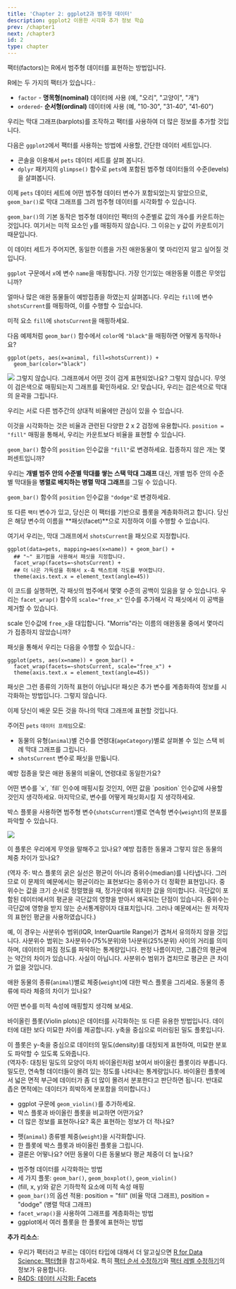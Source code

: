 ```yaml
---
title: 'Chapter 2: ggplot2과 범주형 데이터' 
description: ggplot2 이용한 시각화 추가 정보 학습
prev: /chapter1
next: /chapter3
id: 2
type: chapter
---
```

<exercise id="1" title="범주형 데이터 리뷰">

팩터(factors)는 R에서 범주형 데이터를 표현하는 방법입니다.

R에는 두 가지의 팩터가 있습니다.: 

+ `factor` - **명목형(nominal)** 데이터에 사용 (예, "오리", "고양이", "개")
+ `ordered`- **순서형(ordinal)** 데이터에 사용 (예, "10-30", "31-40", "41-60")

우리는 막대 그래프(barplots)를 조작하고 팩터를 사용하여 더 많은 정보를 추가할 것입니다.

다음은 `ggplot2`에서 팩터를 사용하는 방법에 사용할, 간단한 데이터 세트입니다.

+ 콘솔을 이용해서 `pets` 데이터 세트를 살펴 봅니다.
+ `dplyr` 패키지의 `glimpse()` 함수로 `pets`에 포함된 범주형 데이터들의 수준(levels)을 살펴봅니다.

<codeblock id="02_01">
</codeblock></exercise>

<exercise id="2" title="`geom_bar()`를 이용한 기본 막대 그래프">

이제 `pets` 데이터 세트에 어떤 범주형 데이터 변수가 포함되었는지 알았으므로, `geom_bar()`로 막대 그래프를 그려 범주형 데이터를 시각화할 수 있습니다.  

`geom_bar()`의 기본 동작은 범주형 데이터인 팩터의 수준별로 값의 개수를 카운트하는 것입니다. 여기서는 미적 요소인 `y`를 매핑하지 않습니다. 그 이유는 y 값이 카운트이기 때문입니다. 

이 데이터 세트가 주어지면, 동일한 이름을 가진 애완동물이 몇 마리인지 알고 싶어질 것입니다.

`ggplot` 구문에서 `x`에 변수 `name`을 매핑합니다. 가장 인기있는 애완동물 이름은 무엇입니까?


<codeblock id="02_02">
</codeblock></exercise>

<exercise id="3" title="스택 막대 그래프">

얼마나 많은 애완 동물들이 예방접종을 하였는지 살펴봅니다.  우리는 `fill`에 변수 `shotsCurrent`를 매핑하여, 이를 수행할 수 있습니다.

미적 요소 `fill`에 `shotsCurrent`을 매핑하세요.


<codeblock id="02_03">
</codeblock></exercise>

<exercise id="4" title="퀴즈">

다음 예제처럼 `geom_bar()` 함수에서 `color`에 `"black"`을 매핑하면 어떻게 동작하나요? 

```{r}
ggplot(pets, aes(x=animal, fill=shotsCurrent)) + 
  geom_bar(color="black")
```

<img src = "pet_black.png">

<choice>
<opt text="막대의 내부 색상의 기본값을 검정색으로 지정합니다.">
그렇지 않습니다. 그래프에서 어떤 것이 검게 표현되었나요?</opt>
<opt text="그래프의 텍스트를 검은색으로 지정합니다.">
그렇지 않습니다. 무엇이 검은색으로 매핑되는지 그래프를 확인하세요.</opt>
<opt text="막대의 윤곽선을 검은색으로 그립니다." correct="true">
오! 맞습니다, 우리는 검은색으로 막대의 윤곽을 그립니다.</opt>
</choice>
</exercise>

<exercise id="5" title="비율 막대 그래프">

우리는 서로 다른 범주간의 상대적 비율에만 관심이 있을 수 있습니다. 

이것을 시각화하는 것은 비율과 관련된 다양한 2 x 2 검정에 유용합니다. `position = "fill"` 매핑을 통해서, 
우리는 카운트보다 비율을 표현할 수 있습니다.

`geom_bar()` 함수의 `position` 인수값을 `"fill"`로 변경하세요. 접종하지 않은 개는 몇 퍼센트입니까?


<codeblock id="02_05">
</codeblock>
</exercise>

<exercise id="6" title="병렬 막대 그래프">

우리는 **개별 범주 안의 수준별 막대를 쌓는 스택 막대 그래프** 대신, 개별 범주 안의 수준별 막대들을 **병렬로 배치하는 병렬 막대 그래프**를 그릴 수 있습니다.

`geom_bar()` 함수의 `position` 인수값을 `"dodge"`로 변경하세요.

<codeblock id="02_06">
</codeblock>
</exercise>

<exercise id="7" title="그래프에서의 패싯">

또 다른 `팩터` 변수가 있고, 당신은 이 팩터를 기반으로 플롯을 계층화하려고 합니다. 
당신은 해당 변수의 이름을 **패싯(facet)**으로 지정하여 이를 수행할 수 있습니다.

여기서 우리는, 막대 그래프에서 `shotsCurrent`을 패싯으로 지정합니다.

```{r}
ggplot(data=pets, mapping=aes(x=name)) + geom_bar() + 
  ## "~" 표기법을 사용해서 패싯을 지정합니다.
  facet_wrap(facets=~shotsCurrent) + 
  ## 더 나은 가독성을 취해서 x-축 텍스트에 각도를 부여합니다.
  theme(axis.text.x = element_text(angle=45))
```

이 코드를 실행하면, 각 패싯의 범주에서 몇몇 수준의 공백이 있음을 알 수 있습니다. 
우리는 `facet_wrap()` 함수의 `scale="free_x"` 인수를 추가해서 각 패싯에서 이 공백을 제거할 수 있습니다.

scale 인수값에 `free_x`을 대입합니다. "Morris"라는 이름의 애완동물 중에서 몇마리가 접종하지 않았습니까? 

<codeblock id="02_07">
</codeblock>
</exercise>

<exercise id="8" title="빠른 리뷰">

패싯을 통해서 우리는 다음을 수행할 수 있습니다.:

```{r}
ggplot(pets, aes(x=name)) + geom_bar() + 
  facet_wrap(facets=~shotsCurrent, scale="free_x") +
  theme(axis.text.x = element_text(angle=45))
```

<choice>
<opt text="플롯의 포인트를 예쁘게 출력">
패싯은 그런 종류의 기하적 표현이 아닙니다!</opt>
<opt text="또 다른 범주형 변수로 그래프의 계층화" correct="true">
패싯은 추가 변수를 계층화하여 정보를 시각화하는 방법입니다.</opt>
<opt text="x-축에 또다른 범주 추가">
그렇지 않습니다.</opt>
</choice>
</exercise>

<exercise id="9" title="실습: 막대 그래프 그리기">

이제 당신이 배운 모든 것을 하나의 막대 그래프에 표현할 것입니다.

주어진 `pets` `데이터 프레임`으로:
+ 동물의 유형(`animal`)별 건수를 연령대(`ageCategory`)별로 살펴볼 수 있는 스택 비례 막대 그래프를 그립니다.
+ `shotsCurrent` 변수로 패싯을 만듧니다. 

예방 접종을 맞은 애완 동물의 비율이, 연령대로 동일한가요?

<codeblock id="02_09">
어떤 변수를 `x`, `fill` 인수에 매핑시킬 것인지, 어떤 값을 `position` 인수값에 사용할 것인지 생각하세요.
마지막으로, 변수를 어떻게 패싯화시킬 지 생각하세요.</codeblock></exercise>

<exercise id="10" title="박스 플롯">

박스 플롯을 사용하면 범주형 변수(`shotsCurrent`)별로  연속형 변수(`weight`)의 분포를 파악할 수 있습니다.

<img src="pet_shot.png">

이 플롯은 우리에게 무엇을 말해주고 있나요? 예방 접종한 동물과 그렇지 않은 동물의 체중 차이가 있나요?

(역자 주: 박스 플롯의 굵은 실선은 평균이 아니라 중위수(median)를 나타냅니다. 그러므로 이 문제의 예문에서는 평균이라는 표현보다는 중위수가 더 정확한 표현입니다. 중위수는 값을 크기 순서로 정렬했을 때, 정가운데에 위치한 값을 의미합니다. 극단값이 포함된 데이터에서의 평균윤 극단값의 영향을 받아서 왜곡되는 단점이 있습니다. 중위수는 극단값에 영향을 받지 않는 순서통계량이자 대표치입니다.  그러나 예문에서는 원 저작자의 표현인 평균을 사용하였습니다.)

<choice>
<opt text="평균에 약간의 차이가 있지만 그 차이는 유의해(significant) 보이지 않습니다" correct="true">
예, 이 경우는 사분위수 범위(IQR, InterQuartile Range)가 겹쳐서 유의하지 않을 것입니다. 사분위수 범위는 3사분위수(75%분위)와 1사분위(25%분위) 사이의 거리를 의미하며, 데이터의 퍼짐 정도를 파악하는 통계량입니다.</opt>
<opt text="평균에는 차이가 없습니다.">
판정 나름이지만, 그룹간의 평균에는 약간의 차이가 있습니다.</opt>
<opt text="평균에 큰 차이가 있으며, 그 차이는 아마도 통계적으로 유의할 것입니다.">
사실이 아닙니다. 사분위수 범위가 겹치므로 평균은 큰 차이가 없을 것입니다.</opt>
</choice>
</exercise>

<exercise id="11" title="geom_boxplot() 실행해보기">

애완 동물의 종류(`animal`)별로 체중(`weight`)에 대한 박스 플롯을 그리세요.
동물의 종류에 따라 체중의 차이가 있나요?


<codeblock id="02_11">
어떤 변수를 미적 속성에 매핑할지 생각해 보세요.</codeblock></exercise>

<exercise id="12" title="바이올린 플롯">

바이올린 플롯(Violin plots)은 데이터를 시각화하는 또 다른 유용한 방법입니다. 데이터에 대한 보다 미묘한 차이를 제공합니다. y축을 중심으로 미러링된 밀도 플롯입니다.

이 플롯은 y-축을 중심으로 데이터의 밀도(density)를 대칭되게 표현하여, 미묘한 분포도 파악할 수 있도록 도와줍니다.  
(역자주: 대칭된 밀도의 모양이 마치 바이올린처럼 보여서 바이올린 플롯이라 부릅니다. 밀도란, 연속형 데이터들이 몰려 있는 정도를 나타내는 통계량입니다. 바이올린 플롯에서 넓은 면적 부근에 데이터가 좀 더 많이 몰려서 분포한다고 판단하면 됩니다. 반대로 좁은 면적에는 데이터가 희박하게 분포함을 의미합니다.) 

+ ggplot 구문에 `geom_violin()`를 추가하세요.
+ 박스 플롯과 바이올린 플롯을 비교하면 어떤가요?
+ 더 많은 정보를 표현하나요? 혹은 표현하는 정보가 더 적나요? 


<codeblock id="02_12">
</codeblock></exercise>

<exercise id="13" title = "실습: 펫은 얼마나 무겁나요?">

+ 펫(`animal`) 종류별 체중(`weight`)을 시각화합니다.
+ 한 플롯에 박스 플롯과 바이올린 플롯을 그립니다.
+ 결론은 어떻나요? 어떤 동물이 다른 동물보다 평균 체중이 더 높나요?

<codeblock id = "02_13">
</codeblock>
</exercise>

<exercise id="14" title="이 챕터에서 배운 내용">

- 범주형 데이터를 시각화하는 방법
- 세 가지 플롯: `geom_bar()`, `geom_boxplot()`, `geom_violin()`
- (fill, x, y)와 같은 기하학적 요소에 미적 속성 매핑
- `geom_bar()`의 옵션 적용: position = "fill" (비율 막대 그래프), position = "dodge" (병렬 막대 그래프)
- `facet_wrap()`을 사용하여 그래프를 계층화하는 방법
- ggplot에서 여러 플롯을 한 플롯에 표현하는 방법


**추가 리소스**:

- 우리가 팩터라고 부르는 데이터 타입에 대해서 더 알고싶으면 [R for Data Science: 팩터형](https://bookdown.org/sulgi/r4ds/factors.html)을 참고하세요. 특히  [팩터 순서 수정하기](https://bookdown.org/sulgi/r4ds/factors.html#팩터-순서-수정하기)와 [팩터 레벨 수정하기](https://bookdown.org/sulgi/r4ds/factors.html#팩터-레벨-수정하기])의 정보가 유용합니다.
- [R4DS: 데이터 시각화: Facets](https://bookdown.org/sulgi/r4ds/data-visualisation.html#facets)

<codeblock id="02_14">
</codeblock></exercise>

